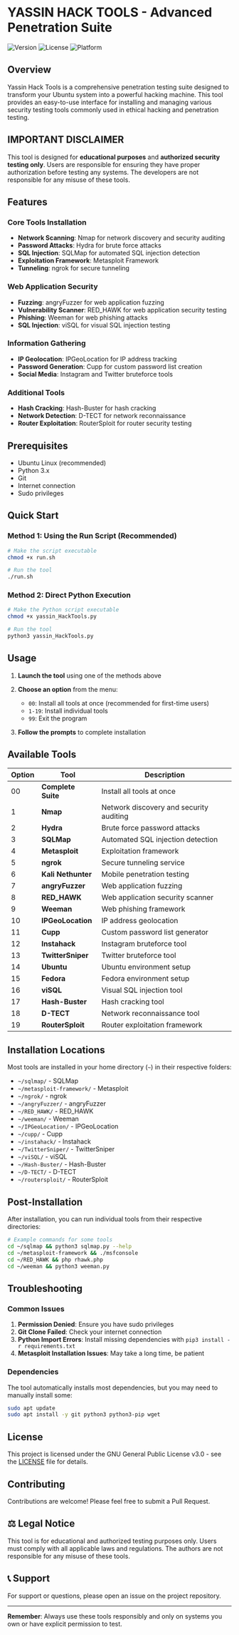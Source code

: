 # YASSIN HACK TOOLS - Advanced Penetration Suite

![Version](https://img.shields.io/badge/version-2.0-blue.svg)
![License](https://img.shields.io/badge/license-GPL%20v3-green.svg)
![Platform](https://img.shields.io/badge/platform-Ubuntu-red.svg)

##  Overview

Yassin Hack Tools is a comprehensive penetration testing suite designed to transform your Ubuntu system into a powerful hacking machine. This tool provides an easy-to-use interface for installing and managing various security testing tools commonly used in ethical hacking and penetration testing.

##  **IMPORTANT DISCLAIMER**

This tool is designed for **educational purposes** and **authorized security testing only**. Users are responsible for ensuring they have proper authorization before testing any systems. The developers are not responsible for any misuse of these tools.

##  Features

### Core Tools Installation
- **Network Scanning**: Nmap for network discovery and security auditing
- **Password Attacks**: Hydra for brute force attacks
- **SQL Injection**: SQLMap for automated SQL injection detection
- **Exploitation Framework**: Metasploit Framework
- **Tunneling**: ngrok for secure tunneling

### Web Application Security
- **Fuzzing**: angryFuzzer for web application fuzzing
- **Vulnerability Scanner**: RED_HAWK for web application security testing
- **Phishing**: Weeman for web phishing attacks
- **SQL Injection**: viSQL for visual SQL injection testing

### Information Gathering
- **IP Geolocation**: IPGeoLocation for IP address tracking
- **Password Generation**: Cupp for custom password list creation
- **Social Media**: Instagram and Twitter bruteforce tools

### Additional Tools
- **Hash Cracking**: Hash-Buster for hash cracking
- **Network Detection**: D-TECT for network reconnaissance
- **Router Exploitation**: RouterSploit for router security testing

##  Prerequisites

- Ubuntu Linux (recommended)
- Python 3.x
- Git
- Internet connection
- Sudo privileges

##  Quick Start

### Method 1: Using the Run Script (Recommended)
```bash
# Make the script executable
chmod +x run.sh

# Run the tool
./run.sh
```

### Method 2: Direct Python Execution
```bash
# Make the Python script executable
chmod +x yassin_HackTools.py

# Run the tool
python3 yassin_HackTools.py
```

##  Usage

1. **Launch the tool** using one of the methods above
2. **Choose an option** from the menu:
   - `00`: Install all tools at once (recommended for first-time users)
   - `1-19`: Install individual tools
   - `99`: Exit the program

3. **Follow the prompts** to complete installation

##  Available Tools

| Option | Tool | Description |
|--------|------|-------------|
| 00 | **Complete Suite** | Install all tools at once |
| 1 | **Nmap** | Network discovery and security auditing |
| 2 | **Hydra** | Brute force password attacks |
| 3 | **SQLMap** | Automated SQL injection detection |
| 4 | **Metasploit** | Exploitation framework |
| 5 | **ngrok** | Secure tunneling service |
| 6 | **Kali Nethunter** | Mobile penetration testing |
| 7 | **angryFuzzer** | Web application fuzzing |
| 8 | **RED_HAWK** | Web application security scanner |
| 9 | **Weeman** | Web phishing framework |
| 10 | **IPGeoLocation** | IP address geolocation |
| 11 | **Cupp** | Custom password list generator |
| 12 | **Instahack** | Instagram bruteforce tool |
| 13 | **TwitterSniper** | Twitter bruteforce tool |
| 14 | **Ubuntu** | Ubuntu environment setup |
| 15 | **Fedora** | Fedora environment setup |
| 16 | **viSQL** | Visual SQL injection tool |
| 17 | **Hash-Buster** | Hash cracking tool |
| 18 | **D-TECT** | Network reconnaissance tool |
| 19 | **RouterSploit** | Router exploitation framework |

##  Installation Locations

Most tools are installed in your home directory (`~`) in their respective folders:
- `~/sqlmap/` - SQLMap
- `~/metasploit-framework/` - Metasploit
- `~/ngrok/` - ngrok
- `~/angryFuzzer/` - angryFuzzer
- `~/RED_HAWK/` - RED_HAWK
- `~/weeman/` - Weeman
- `~/IPGeoLocation/` - IPGeoLocation
- `~/cupp/` - Cupp
- `~/instahack/` - Instahack
- `~/TwitterSniper/` - TwitterSniper
- `~/viSQL/` - viSQL
- `~/Hash-Buster/` - Hash-Buster
- `~/D-TECT/` - D-TECT
- `~/routersploit/` - RouterSploit

##  Post-Installation

After installation, you can run individual tools from their respective directories:

```bash
# Example commands for some tools
cd ~/sqlmap && python3 sqlmap.py --help
cd ~/metasploit-framework && ./msfconsole
cd ~/RED_HAWK && php rhawk.php
cd ~/weeman && python3 weeman.py
```

##  Troubleshooting

### Common Issues

1. **Permission Denied**: Ensure you have sudo privileges
2. **Git Clone Failed**: Check your internet connection
3. **Python Import Errors**: Install missing dependencies with `pip3 install -r requirements.txt`
4. **Metasploit Installation Issues**: May take a long time, be patient

### Dependencies

The tool automatically installs most dependencies, but you may need to manually install some:

```bash
sudo apt update
sudo apt install -y git python3 python3-pip wget
```

##  License

This project is licensed under the GNU General Public License v3.0 - see the [LICENSE](LICENSE) file for details.

##  Contributing

Contributions are welcome! Please feel free to submit a Pull Request.

## ⚖️ Legal Notice

This tool is for educational and authorized testing purposes only. Users must comply with all applicable laws and regulations. The authors are not responsible for any misuse of these tools.

## 📞 Support

For support or questions, please open an issue on the project repository.

---

**Remember**: Always use these tools responsibly and only on systems you own or have explicit permission to test.

